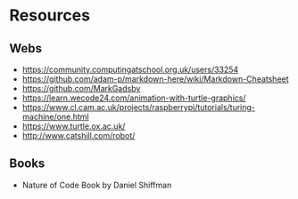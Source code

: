 Resources
=========

Webs
----

* https://community.computingatschool.org.uk/users/33254
* https://github.com/adam-p/markdown-here/wiki/Markdown-Cheatsheet
* https://github.com/MarkGadsby
* https://learn.wecode24.com/animation-with-turtle-graphics/
* https://www.cl.cam.ac.uk/projects/raspberrypi/tutorials/turing-machine/one.html
* https://www.turtle.ox.ac.uk/
* http://www.catshill.com/robot/

Books
-----

* Nature of Code Book by Daniel Shiffman
